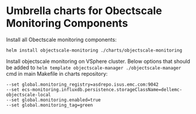 # Umbrella charts for Obectscale Monitoring Components

Install all Obectscale monitoring components:
```
helm install objectscale-monitoring ./charts/objectscale-monitoring
```

Install objectscale monitoring on VSphere cluster. Below options that should be added to 
```helm template objectscale-manager ./objectscale-manager``` cmd in main Makefile in charts repository:
```
--set global.monitoring_registry=asdrepo.isus.emc.com:9042
--set ecs-monitoring.influxdb.persistence.storageClassName=dellemc-objectscale-local
--set global.monitoring.enabled=true
--set global.monitoring_tag=green
```
